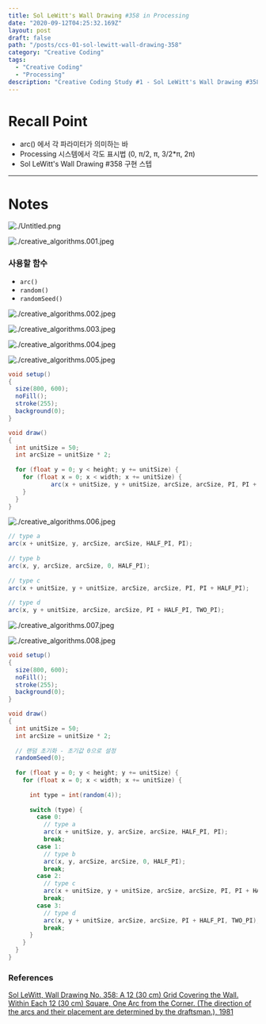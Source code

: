 ```yaml
---
title: Sol LeWitt's Wall Drawing #358 in Processing
date: "2020-09-12T04:25:32.169Z"
layout: post
draft: false
path: "/posts/ccs-01-sol-lewitt-wall-drawing-358"
category: "Creative Coding"
tags:
  - "Creative Coding"
  - "Processing"
description: "Creative Coding Study #1 - Sol LeWitt's Wall Drawing #358 in Processing"
---
```



# Recall Point

- arc() 에서 각 파라미터가 의미하는 바
- Processing 시스템에서 각도 표시법 (0, π/2, π, 3/2*π, 2π)
- Sol LeWitt's Wall Drawing #358 구현 스텝

---

# Notes

![./Untitled.png](./Untitled.png)

![./creative_algorithms.001.jpeg](./creative_algorithms.001.jpeg)

### 사용할 함수

- `arc()`
- `random()`
- `randomSeed()`

![./creative_algorithms.002.jpeg](./creative_algorithms.002.jpeg)

![./creative_algorithms.003.jpeg](./creative_algorithms.003.jpeg)

![./creative_algorithms.004.jpeg](./creative_algorithms.004.jpeg)

![./creative_algorithms.005.jpeg](./creative_algorithms.005.jpeg)

```java
void setup() 
{ 
  size(800, 600); 
  noFill(); 
  stroke(255); 
  background(0);
}

void draw() 
{
  int unitSize = 50;
  int arcSize = unitSize * 2;
  
  for (float y = 0; y < height; y += unitSize) {
    for (float x = 0; x < width; x += unitSize) {
			arc(x + unitSize, y + unitSize, arcSize, arcSize, PI, PI + HALF_PI);
    }
  }
}
```

![./creative_algorithms.006.jpeg](./creative_algorithms.006.jpeg)

```java
// type a
arc(x + unitSize, y, arcSize, arcSize, HALF_PI, PI);
          
// type b
arc(x, y, arcSize, arcSize, 0, HALF_PI);
          
// type c
arc(x + unitSize, y + unitSize, arcSize, arcSize, PI, PI + HALF_PI);
          
// type d
arc(x, y + unitSize, arcSize, arcSize, PI + HALF_PI, TWO_PI);
```

![./creative_algorithms.007.jpeg](./creative_algorithms.007.jpeg)

![./creative_algorithms.008.jpeg](./creative_algorithms.008.jpeg)

```java
void setup() 
{ 
  size(800, 600); 
  noFill(); 
  stroke(255); 
  background(0);
}

void draw() 
{
  int unitSize = 50;
  int arcSize = unitSize * 2;
  
  // 랜덤 초기화 - 초기값 0으로 설정
  randomSeed(0);
  
  for (float y = 0; y < height; y += unitSize) {
    for (float x = 0; x < width; x += unitSize) {
 
      int type = int(random(4));
      
      switch (type) {
        case 0:
          // type a
          arc(x + unitSize, y, arcSize, arcSize, HALF_PI, PI);
          break;
        case 1:
          // type b
          arc(x, y, arcSize, arcSize, 0, HALF_PI);
          break;
        case 2:
          // type c
          arc(x + unitSize, y + unitSize, arcSize, arcSize, PI, PI + HALF_PI);
          break;
        case 3:
          // type d
          arc(x, y + unitSize, arcSize, arcSize, PI + HALF_PI, TWO_PI);
          break;
      }
    }
  }
}
```

### References

[Sol LeWitt, Wall Drawing No. 358: A 12 (30 cm) Grid Covering the Wall. Within Each 12 (30 cm) Square, One Arc from the Corner. (The direction of the arcs and their placement are determined by the draftsman.), 1981](https://mcachicago.org/Collection/Items/1981/Sol-Le-Witt-Wall-Drawing-No-358-A-12-1981)